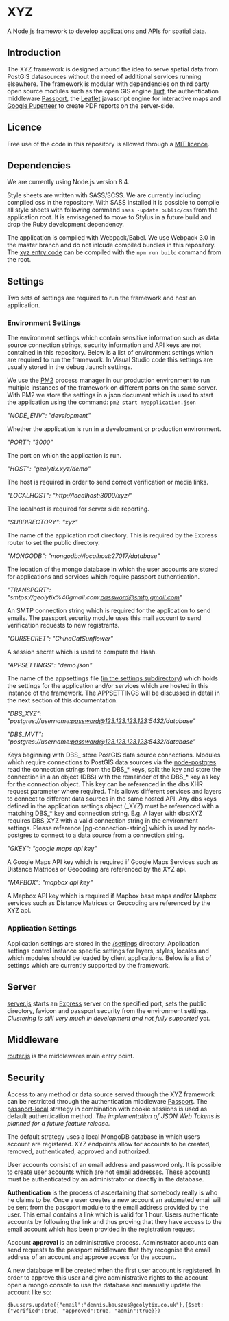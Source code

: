 # XYZ

A Node.js framework to develop applications and APIs for spatial data.

## Introduction

The XYZ framework is designed around the idea to serve spatial data from PostGIS datasources without the need of additional services running elsewhere. The framework is modular with dependencies on third party open source modules such as the open GIS engine [Turf](https://github.com/Turfjs/turf), the authentication middleware [Passport](https://github.com/jaredhanson/passport), the [Leaflet](https://github.com/Leaflet/Leaflet) javascript engine for interactive maps and [Google Pupetteer](https://github.com/GoogleChrome/puppeteer) to create PDF reports on the server-side.

## Licence

Free use of the code in this repository is allowed through a [MIT licence](https://github.com/GEOLYTIX/xyz/blob/master/LICENSE).

## Dependencies

We are currently using Node.js version 8.4.

Style sheets are written with SASS/SCSS. We are currently including compiled css in the repository. With SASS installed it is possible to compile all style sheets with following command `sass -update public/css` from the application root. It is envisagened to move to Stylus in a future build and drop the Ruby development dependency.

The application is compiled with Webpack/Babel. We use Webpack 3.0 in the master branch and do not inlcude compiled bundles in this repository. The [xyz entry code](https://github.com/GEOLYTIX/xyz/blob/master/public/js/xyz_entry.js) can be compiled with the `npm run build` command from the root.

## Settings

Two sets of settings are required to run the framework and host an application.

### Environment Settings

The environment settings which contain sensitive information such as data source connection strings, security information and API keys are not contained in this repository. Below is a list of environment settings which are required to run the framework. In Visual Studio code this settings are usually stored in the debug .launch settings.

We use the [PM2](https://github.com/Unitech/pm2) process manager in our production environment to run multiple instances of the framework on different ports on the same server. With PM2 we store the settings in a json document which is used to start the application using the command: `pm2 start myapplication.json`

*"NODE_ENV": "development"*

Whether the application is run in a development or production environment.

*"PORT": "3000"*

The port on which the application is run.

*"HOST": "geolytix.xyz/demo"*

The host is required in order to send correct verification or media links.

*"LOCALHOST": "http://localhost:3000/xyz/"*

The localhost is required for server side reporting.

*"SUBDIRECTORY": "xyz"*

The name of the application root directory. This is required by the Express router to set the public directory.

*"MONGODB": "mongodb://localhost:27017/database"*

The location of the mongo database in which the user accounts are stored for applications and services which require passport authentication.

*"TRANSPORT": "smtps://geolytix%40gmail.com:password@smtp.gmail.com"*

An SMTP connection string which is required for the application to send emails. The passport security module uses this mail account to send verification requests to new registrants.

*"OURSECRET": "ChinaCatSunflower"*

A session secret which is used to compute the Hash.

*"APPSETTINGS": "demo.json"*

The name of the appsettings file ([in the settings subdirectory](https://github.com/GEOLYTIX/xyz/tree/master/settings)) which holds the settings for the application and/or services which are hosted in this instance of the framework. The APPSETTINGS will be discussed in detail in the next section of this documentation.

*"DBS_XYZ": "postgres://username:password@123.123.123.123:5432/database"*

*"DBS_MVT": "postgres://username:password@123.123.123.123:5432/database"*

Keys beginning with DBS_ store PostGIS data source connections. Modules which require connections to PostGIS data sources via the [node-postgres](https://github.com/brianc/node-postgres) read the connection strings from the DBS_* keys, split the key and store the connection in a an object (DBS) with the remainder of the DBS_* key as key for the connection object. This key can be referenced in the dbs XHR request parameter where required. This allows different services and layers to connect to different data sources in the same hosted API. Any dbs keys defined in the application settings object (\_XYZ) must be referenced with a matching DBS_* key and connection string. E.g. A layer with dbs:XYZ requires DBS_XYZ with a valid connection string in the environment settings. Please reference [pg-connection-string] which is used by node-postgres to connect to a data source from a connection string.

*"GKEY": "google maps api key"*

A Google Maps API key which is required if Google Maps Services such as Distance Matrices or Geocoding are referenced by the XYZ api.

*"MAPBOX": "mapbox api key"*

A Mapbox API key which is required if Mapbox base maps and/or Mapbox services such as Distance Matrices or Geocoding are referenced by the XYZ api.

### Application Settings

Application settings are stored in the [/settings](https://github.com/GEOLYTIX/xyz/tree/master/settings) directory. Application settings control instance specific settings for layers, styles, locales and which modules should be loaded by client applications. Below is a list of settings which are currently supported by the framework.

## Server

[server.js](https://github.com/GEOLYTIX/xyz/blob/master/server.js) starts an [Express](https://expressjs.com/) server on the specified port, sets the public directory, favicon and passport security from the environment settings. *Clustering is still very much in development and not fully supported yet.*

## Middleware

[router.js](https://github.com/GEOLYTIX/xyz/blob/master/router.js) is the middlewares main entry point.

## Security

Access to any method or data source served through the XYZ framework can be restricted through the authentication middleware [Passport](http://www.passportjs.org/). The [passport-local](https://github.com/jaredhanson/passport-local) strategy in combination with cookie sessions is used as default authentication method. *The implementation of JSON Web Tokens is planned for a future feature release.*  

The default strategy uses a local MongoDB database in which users account are registered. XYZ endpoints allow for accounts to be created, removed, authenticated, approved and authorized.  

User accounts consist of an email address and password only. It is possible to create user accounts which are not email addresses. These accounts must be authenticated by an administrator or directly in the database.  

**Authentication** is the process of ascertaining that somebody really is who he claims to be. Once a user creates a new account an automated email will be sent from the passport module to the email address provided by the user. This email contains a link which is valid for 1 hour. Users authenticate accounts by following the link and thus proving that they have access to the email account which has been provided in the registration request.

Account **approval** is an administrative process. Adminstrator accounts can send requests to the passport middleware that they recognise the email address of an account and approve access for the account.

A new database will be created when the first user account is registered. In order to approve this user and give administrative rights to the account open a mongo console to use the database and manually update the account like so:

`db.users.update({"email":"dennis.bauszus@geolytix.co.uk"},{$set:{"verified":true, "approved":true, "admin":true}})`

